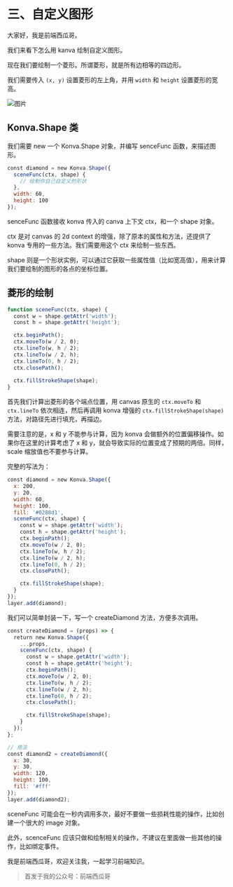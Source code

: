 # 三、自定义图形

大家好，我是前端西瓜哥。

我们来看下怎么用 kanva 绘制自定义图形。

现在我们要绘制一个菱形。所谓菱形，就是所有边相等的四边形。

我们需要传入 `(x, y)` 设置菱形的左上角，并用 `width` 和 `height` 设置菱形的宽高。

![图片](https://p3-juejin.byteimg.com/tos-cn-i-k3u1fbpfcp/93308b29c41b4c099b69a8a5fa4b2cca~tplv-k3u1fbpfcp-zoom-1.image)

Konva.Shape 类
-------------

我们需要 new 一个 Konva.Shape 对象，并编写 senceFunc 函数，来描述图形。

```js
const diamond = new Konva.Shape({
  sceneFunc(ctx, shape) {
    // 绘制你自己自定义的形状
  },
  width: 60,
  height: 100
});
```

senceFunc 函数接收 konva 传入的 canva 上下文 ctx，和一个 shape 对象。

ctx 是对 canvas 的 2d context 的增强，除了原本的属性和方法，还提供了 konva 专用的一些方法。我们需要用这个 ctx 来绘制一些东西。

shape 则是一个形状实例，可以通过它获取一些属性值（比如宽高值），用来计算我们要绘制的图形的各点的坐标位置。

菱形的绘制
-----

```js
function sceneFunc(ctx, shape) {
  const w = shape.getAttr('width');
  const h = shape.getAttr('height');

  ctx.beginPath();
  ctx.moveTo(w / 2, 0);
  ctx.lineTo(w, h / 2);
  ctx.lineTo(w / 2, h);
  ctx.lineTo(0, h / 2);
  ctx.closePath();
 
  ctx.fillStrokeShape(shape);
}
```

首先我们计算出菱形的各个端点位置，用 canvas 原生的 `ctx.moveTo` 和 `ctx.lineTo` 依次相连，然后再调用 konva 增强的 `ctx.fillStrokeShape(shape)` 方法，对路径先进行填充，再描边。

需要注意的是，x 和 y 不能参与计算，因为 konva 会做额外的位置偏移操作。如果你在这里的计算考虑了 x 和 y，就会导致实际的位置变成了预期的两倍。同样，scale 缩放值也不要参与计算。

完整的写法为：

```js
const diamond = new Konva.Shape({
  x: 200,
  y: 20,
  width: 60,
  height: 100,
  fill: '#0288d1',
  sceneFunc(ctx, shape) {
    const w = shape.getAttr('width');
    const h = shape.getAttr('height');
    ctx.beginPath();
    ctx.moveTo(w / 2, 0);
    ctx.lineTo(w, h / 2);
    ctx.lineTo(w / 2, h);
    ctx.lineTo(0, h / 2);
    ctx.closePath();

    ctx.fillStrokeShape(shape);
  }
});
layer.add(diamond);
```

我们可以简单封装一下，写一个 createDiamond 方法，方便多次调用。

```js
const createDiamond = (props) => {
  return new Konva.Shape({
    ...props,
    sceneFunc(ctx, shape) {
      const w = shape.getAttr('width');
      const h = shape.getAttr('height');
      ctx.beginPath();
      ctx.moveTo(w / 2, 0);
      ctx.lineTo(w, h / 2);
      ctx.lineTo(w / 2, h);
      ctx.lineTo(0, h / 2);
      ctx.closePath();

      ctx.fillStrokeShape(shape);
    }
  });
};

// 用法
const diamond2 = createDiamond({
  x: 30,
  y: 30,
  width: 120,
  height: 100,
  fill: '#fff'
});
layer.add(diamond2);
```

sceneFunc 可能会在一秒内调用多次，最好不要做一些损耗性能的操作，比如创建一个很大的 image 对象。

此外，scenceFunc 应该只做和绘制相关的操作，不建议在里面做一些其他的操作，比如绑定事件。

我是前端西瓜哥，欢迎关注我，一起学习前端知识。

> 首发于我的公众号：前端西瓜哥
